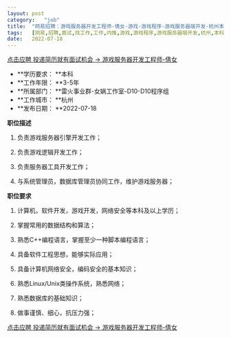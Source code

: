 ```yaml
---
layout:	post
category:	"job"
title:	"网易招聘：游戏服务器开发工程师-倩女-游戏-游戏程序-游戏服务器端开发-杭州本科3-5年"
tags:	[网易,招聘,面试,找工作,工作,内推,游戏,游戏程序,游戏服务器端开发,杭州,本科,3-5年]
date:	2022-07-18
---
```


[点击应聘 投递简历就有面试机会 ->  游戏服务器开发工程师-倩女](http://mobile.bole.netease.com/bole/boleDetail?id=28731&employeeId=346f03c3cda5f04c&key=all)



- **学历要求： **本科
- **工作年限： **3-5年
- **所属部门： **雷火事业群-女娲工作室-D10-D10程序组
- **工作城市： **杭州
- **发布日期： **2022-07-18



**职位描述**

1. 负责游戏服务器引擎开发工作；

2. 负责游戏逻辑开发工作；

3. 负责服务器工具开发工作；

4. 与系统管理员，数据库管理员协同工作，维护游戏服务器；



**职位要求**

1. 计算机，软件开发，游戏开发，网络安全等本科及以上学历；

2. 掌握常用的数据结构和算法；

3. 熟悉C++编程语言，掌握至少一种脚本编程语言；

4. 具备软件工程思想，能够实际应用；

5. 具备计算机网络安全，编码安全的基本知识；

6. 熟悉Linux/Unix类操作系统，熟悉网络；

7. 熟悉数据库的基础知识；

8. 做事谨慎、细心，抗压力强；



[点击应聘 投递简历就有面试机会 ->  游戏服务器开发工程师-倩女](http://mobile.bole.netease.com/bole/boleDetail?id=28731&employeeId=346f03c3cda5f04c&key=all)